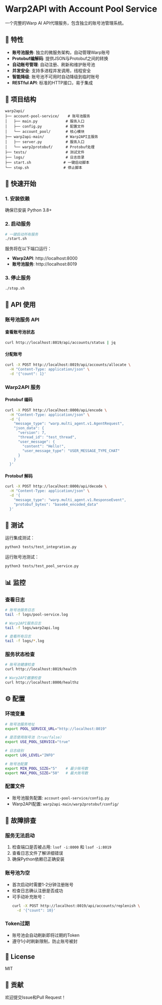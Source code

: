 # Warp2API with Account Pool Service

一个完整的Warp AI API代理服务，包含独立的账号池管理系统。

## 🌟 特性

- **账号池服务**: 独立的微服务架构，自动管理Warp账号
- **Protobuf编解码**: 提供JSON与Protobuf之间的转换
- **自动账号管理**: 自动注册、刷新和维护账号池
- **并发安全**: 支持多进程并发调用，线程安全
- **智能降级**: 账号池不可用时自动降级到临时账号
- **RESTful API**: 标准的HTTP接口，易于集成

## 📁 项目结构

```
warp2api/
├── account-pool-service/    # 账号池服务
│   ├── main.py             # 服务入口
│   ├── config.py           # 配置文件
│   └── account_pool/       # 核心模块
├── warp2api-main/          # Warp2API主服务
│   ├── server.py           # 服务入口
│   └── warp2protobuf/      # Protobuf处理
├── tests/                  # 测试文件
├── logs/                   # 日志目录
├── start.sh               # 一键启动脚本
└── stop.sh                # 停止脚本
```

## 🚀 快速开始

### 1. 安装依赖

确保已安装 Python 3.8+

### 2. 启动服务

```bash
# 一键启动所有服务
./start.sh
```

服务将在以下端口运行：
- **Warp2API**: http://localhost:8000
- **账号池服务**: http://localhost:8019

### 3. 停止服务

```bash
./stop.sh
```

## 📝 API 使用

### 账号池服务 API

#### 查看账号池状态
```bash
curl http://localhost:8019/api/accounts/status | jq
```

#### 分配账号
```bash
curl -X POST http://localhost:8019/api/accounts/allocate \
  -H "Content-Type: application/json" \
  -d '{"count": 1}'
```

### Warp2API 服务

#### Protobuf 编码
```bash
curl -X POST http://localhost:8000/api/encode \
  -H "Content-Type: application/json" \
  -d '{
    "message_type": "warp.multi_agent.v1.AgentRequest",
    "json_data": {
      "version": 7,
      "thread_id": "test_thread",
      "user_message": {
        "content": "Hello!",
        "user_message_type": "USER_MESSAGE_TYPE_CHAT"
      }
    }
  }'
```

#### Protobuf 解码
```bash
curl -X POST http://localhost:8000/api/decode \
  -H "Content-Type: application/json" \
  -d '{
    "message_type": "warp.multi_agent.v1.ResponseEvent",
    "protobuf_bytes": "base64_encoded_data"
  }'
```

## 🧪 测试

运行集成测试：
```bash
python3 tests/test_integration.py
```

运行账号池测试：
```bash
python3 tests/test_pool_service.py
```

## 📊 监控

### 查看日志
```bash
# 账号池服务日志
tail -f logs/pool-service.log

# Warp2API服务日志
tail -f logs/warp2api.log

# 查看所有日志
tail -f logs/*.log
```

### 服务状态检查
```bash
# 账号池健康检查
curl http://localhost:8019/health

# Warp2API健康检查
curl http://localhost:8000/healthz
```

## ⚙️ 配置

### 环境变量

```bash
# 账号池服务地址
export POOL_SERVICE_URL="http://localhost:8019"

# 是否使用账号池（true/false）
export USE_POOL_SERVICE="true"

# 日志级别
export LOG_LEVEL="INFO"

# 账号池配置
export MIN_POOL_SIZE="5"    # 最少账号数
export MAX_POOL_SIZE="50"   # 最大账号数
```

### 配置文件

- 账号池服务配置: `account-pool-service/config.py`
- Warp2API配置: `warp2api-main/warp2protobuf/config/`

## 🔧 故障排查

### 服务无法启动
1. 检查端口是否被占用: `lsof -i:8000` 和 `lsof -i:8019`
2. 查看日志文件了解详细错误
3. 确保Python依赖已正确安装

### 账号池为空
- 首次启动时需要1-2分钟注册账号
- 检查日志确认注册是否成功
- 可手动补充账号：
  ```bash
  curl -X POST http://localhost:8019/api/accounts/replenish \
    -d '{"count": 10}'
  ```

### Token过期
- 账号池会自动刷新即将过期的Token
- 遵守1小时刷新限制，防止账号被封

## 📄 License

MIT

## 🤝 贡献

欢迎提交Issue和Pull Request！